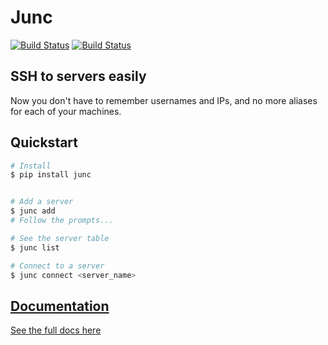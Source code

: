 # Junc
[![Build Status](https://travis-ci.org/llamicron/junc.svg?branch=master)](https://travis-ci.org/llamicron/junc)
[![Build Status](https://ci.appveyor.com/api/projects/status/llamicron/junc)](https://ci.appveyor.com/project/llamicron/junc)
## SSH to servers easily
Now you don't have to remember usernames and IPs, and no more aliases for each of your machines.

## Quickstart
```sh
# Install
$ pip install junc


# Add a server
$ junc add
# Follow the prompts...

# See the server table
$ junc list

# Connect to a server
$ junc connect <server_name>
```

## [Documentation](docs/index.md)
[See the full docs here](docs/index.md)

